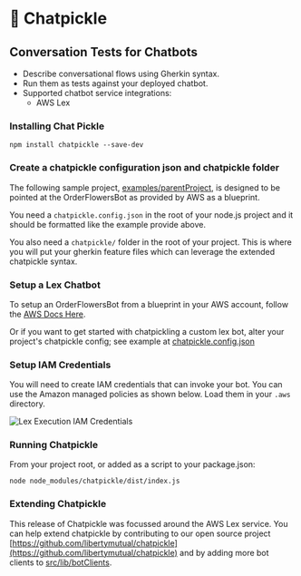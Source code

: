 # 🥒 Chatpickle

## Conversation Tests for Chatbots

* Describe conversational flows using Gherkin syntax.
* Run them as tests against your deployed chatbot.
* Supported chatbot service integrations:
  * AWS Lex

### Installing Chat Pickle
`npm install chatpickle --save-dev`

### Create a chatpickle configuration json and chatpickle folder
The following sample project, [examples/parentProject](examples/parentProject), is designed to be pointed at the OrderFlowersBot as provided by AWS as a blueprint.

You need a `chatpickle.config.json` in the root of your node.js project and it should be formatted like the example provide above.

You also need a `chatpickle/` folder in the root of your project.  This is where you will put your gherkin feature files which can leverage the extended chatpickle syntax.

### Setup a Lex Chatbot
To setup an OrderFlowersBot from a blueprint in your AWS account, follow the [AWS Docs Here](https://docs.aws.amazon.com/lex/latest/dg/gs-bp-create-bot.html).

Or if you want to get started with chatpickling a custom lex bot,  alter your project's chatpickle config; see example at [chatpickle.config.json](examples/parentProject/chatpickle.config.json) 


### Setup IAM Credentials
You will need to create IAM credentials that can invoke your bot. You can use the Amazon managed policies as shown below. Load them in your `.aws` directory.

![Lex Execution IAM Credentials](https://miro.medium.com/max/750/0*m55m6A95OcpcFRDa.png)

### Running Chatpickle
From your project root, or added as a script to your package.json:

`node node_modules/chatpickle/dist/index.js`

### Extending Chatpickle
This release of Chatpickle was focussed around the AWS Lex service.  You can help extend chatpickle by contributing to our open source project [https://github.com/libertymutual/chatpickle](https://github.com/libertymutual/chatpickle) and by adding more bot clients to [src/lib/botClients](src/lib/botClients).